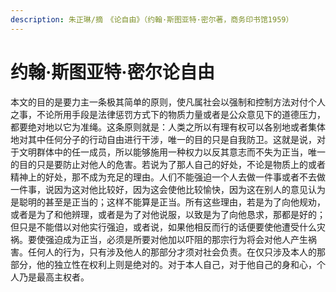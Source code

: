 ```yaml
---
description: 朱正琳/摘　《论自由》（约翰·斯图亚特·密尔著，商务印书馆1959）
---
```


# 约翰·斯图亚特·密尔论自由

本文的目的是要力主一条极其简单的原则，使凡属社会以强制和控制方法对付个人之事，不论所用手段是法律惩罚方式下的物质力量或者是公众意见下的道德压力，都要绝对地以它为准绳。这条原则就是：人类之所以有理有权可以各别地或者集体地对其中任何分子的行动自由进行干涉，唯一的目的只是自我防卫。这就是说，对于文明群体中的任一成员，所以能够施用一种权力以反其意志而不失为正当，唯一的目的只是要防止对他人的危害。若说为了那人自己的好处，不论是物质上的或者精神上的好处，那不成为充足的理由。人们不能强迫一个人去做一件事或者不去做一件事，说因为这对他比较好，因为这会使他比较愉快，因为这在别人的意见认为是聪明的甚至是正当的；这样不能算是正当。所有这些理由，若是为了向他规劝，或者是为了和他辨理，或者是为了对他说服，以致是为了向他恳求，那都是好的；但只是不能借以对他实行强迫，或者说，如果他相反而行的话便要使他遭受什么灾祸。要使强迫成为正当，必须是所要对他加以吓阻的那宗行为将会对他人产生祸害。任何人的行为，只有涉及他人的那部分才须对社会负责。在仅只涉及本人的那部分，他的独立性在权利上则是绝对的。对于本人自己，对于他自己的身和心，个人乃是最高主权者。

